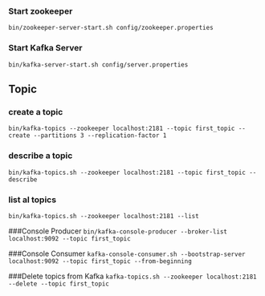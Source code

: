### Start zookeeper
`bin/zookeeper-server-start.sh config/zookeeper.properties`

### Start Kafka Server
`bin/kafka-server-start.sh config/server.properties`

## Topic
### create a topic
`bin/kafka-topics --zookeeper localhost:2181 --topic first_topic --create --partitions 3 --replication-factor 1`

### describe a topic
`bin/kafka-topics.sh --zookeeper localhost:2181 --topic first_topic --describe`

### list al topics
`bin/kafka-topics.sh --zookeeper localhost:2181 --list`

###Console Producer
`bin/kafka-console-producer --broker-list localhost:9092 --topic first_topic`


###Console Consumer
`kafka-console-consumer.sh --bootstrap-server localhost:9092 --topic first_topic --from-beginning`



###Delete topics from Kafka
`kafka-topics.sh --zookeeper localhost:2181 --delete --topic first_topic`


